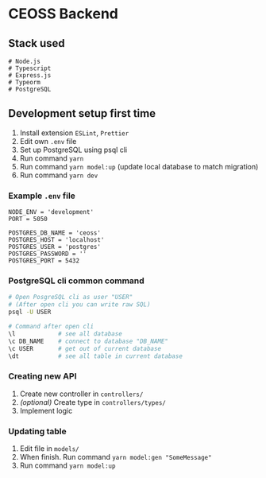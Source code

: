 # CEOSS Backend

## Stack used
```
# Node.js
# Typescript
# Express.js
# Typeorm
# PostgreSQL
```

## Development setup first time
1. Install extension `ESLint`, `Prettier` 
2. Edit own `.env` file
3. Set up PostgreSQL using psql cli
4. Run command `yarn`
5. Run command `yarn model:up` (update local database to match migration)
6. Run command `yarn dev`

### Example `.env` file
```
NODE_ENV = 'development'
PORT = 5050

POSTGRES_DB_NAME = 'ceoss'
POSTGRES_HOST = 'localhost'
POSTGRES_USER = 'postgres'
POSTGRES_PASSWORD = ''
POSTGRES_PORT = 5432
```

### PostgreSQL cli common command
```bash
# Open PosgreSQL cli as user "USER"
# (After open cli you can write raw SQL)
psql -U USER

# Command after open cli
\l            # see all database
\c DB_NAME    # connect to database "DB_NAME"
\c USER       # get out of current database
\dt           # see all table in current database
```

### Creating new API
1. Create new controller in `controllers/`
2. *(optional)* Create type in `controllers/types/`
3. Implement logic

### Updating table
1. Edit file in `models/`
2. When finish. Run command `yarn model:gen "SomeMessage"`
3. Run command `yarn model:up`